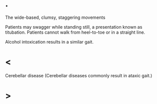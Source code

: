 # .

The wide-based, clumsy, staggering movements

Patients may swagger while standing still, a presentation known as titubation.
Patients cannot walk from heel-to-toe or in a straight line.

Alcohol intoxication results in a similar gait.

# <

Cerebellar disease (Cerebellar diseases commonly result in ataxic gait.)

# >
